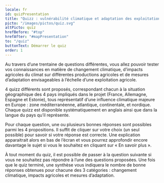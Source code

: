 ```yaml
---
locale: fr
id: quizPresentation
title: "Quizz : vulnérabilité climatique et adaptation des exploitations agricoles"
picto: "/images/pictos/quiz.svg"
altPicto: quiz
hrefBefore: "#top"
hrefAfter: "#mapPresentation"
to: "/quiz"
buttonText: Démarrer le quiz
order: 1
---
```


Au travers d’une trentaine de questions différentes, vous allez pouvoir tester vos connaissances en matière de changement climatique, d’impacts agricoles du climat sur différentes productions agricoles et de mesures d’adaptation envisageables à l’échelle d’une exploitation agricole.

4 quizz différents sont proposés, correspondant chacun à la situation géographique des 4 pays impliqués dans le projet (France, Allemagne, Espagne et Estonie), tous représentatif d’une influence climatique majeure en Europe : zone méditerranéenne, atlantique, continentale, et nordique. Chaque quizz est disponible systématiquement en anglais ainsi que dans la langue du pays qu’il représente.

Pour chaque question, une ou plusieurs bonnes réponses sont possibles parmi les 4 propositions. Il suffit de cliquer sur votre choix (un seul possible) pour savoir si votre réponse est correcte. Une explication apparaitrait alors en bas de l’écran et vous pourrez approfondir encore davantage le sujet si vous le souhaitez en cliquant sur « En savoir plus ». 

À tout moment du quiz, il est possible de passer à la question suivante si vous ne souhaitez pas répondre à l’une des questions proposées. Une fois que le quiz terminé, une synthèse vous indiquera le nombre de bonne réponses obtenues pour chacune des 3 catégories : changement climatique, impacts agricoles et mesures d’adaptation. 
